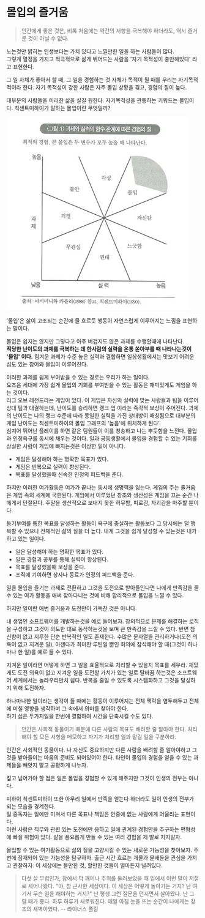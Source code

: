 # 몰입의 즐거움

> 인간에게 좋은 것은, 비록 처음에는 약간의 저항을 극복해야 하더라도, 역시 즐거운 것이 아닐 수 없다.

노는것만 밝히는 인생보다는 가치 있다고 느낄만한 일을 하는 사람들이 많다.\
그렇게 열정을 가지고 적극적으로 삶게 뛰어드는 사람을 '자기 목적성이 충만해있다' 라고 표현한다.

그 일 자체가 좋아서 할 때, 그 일을 경험하는 것 자체가 목적이 될 때를  우리는 자기목적적이라 한다.
자기 목적성이 강한 사람은 자주 몰입 상황을 겪고, 경험의 질이 높다.

대부분의 사람들을 이러한 삶을 살길 원한다. 자기목적성을 관통하는 키워드는 몰입이다. 칙센트미하이가 말하는 몰입이란 무엇일까?

![몰입 그랲 ](../images/flow_graph.jpeg)

'몰입'은 삶이 고조되는 순간에 물 흐르듯 행동이 자연스럽게 이루어지는 느낌을 표현하는 말이다.

몰입은 쉽지는 않지만 그렇다고 아주 버겁지도 않은 과제를 수행할때에 나타난다.\
**적당한 난이도의 과제를 극복하는 데 한사람의 실력을 온통 쏟아부를 때 나타나는것이 '몰입' 이다.**
힘겨운 과제가 수준 높은 실력과 결합하면 일상생활에서는 맛보기 어려운 심도 있는 참여와 몰입이 이루어진다.

이러한 과제를 쉽게 부여받을 수 있는 경로는 우리가 하는 일이다.\
요즈음 세대에 가장 쉽게 몰입의 기회를 부여받을 수 있는 활동은 재미있게도 게임을 하는 것이다.\
리그 오브 레전드라는 게임이 있다. 이 게임은 자신의 실력에 맞는 사람들과 팀을 이루어 상대 팀과 대결하는데, 난이도를 승리하면 랭크 업 이라는 즉각적 보상이 주어진다. 과제의 난이도는 나의 랭크 수준에 따라 동일한 실력을 가진 상대방이 매칭됨으로 대부분의 게임 난이도는 칙센트미하이의 몰입 그래프의 '높음'에 위치하게 된다'.\
심지어 뛰어난 플레이를 하면 같은 팀원들이 이를 칭송하고 나는 뿌듯함을 느낀다. 몰입과 인정욕구를 동시에 채우는 것이다.
일과 공동생활에서 몰입을 경험할 수 있는 기회를 상실한 사람이 게임에 빠지는것은 이상한 일이 아니다.

* 게임은 달성해야 하는 명확한 목표가 있다.
* 게임은 반복으로 실력이 향상된다.
* 목표를 달성했을때 신속한 인정의 피드백을 준다.

하지만 이러한 여가활동은 여가가 끝나는 동시에 생명력을 잃는다. 게임의 주는 즐거움은 게임 속의 세계에 국한된다. 게임에서 이루었던 창조와 생산성은 게임을 끄는 순간 나에게서 단절된다. 주말을 생산적으로 보내지 못한 허무함, 피로감, 자괴감을 마주할 뿐이다. 

동기부여를 통한 목표를 달성하는 활동이 욕구에 충실하는 활동보다 그 당시에는 덜 행복할 수 있으나 전체적인 삶의 질을 더 높다.
내게 그것을 쉽게 달성할 수 있는것은 내가 하고 있는 일이다.

* 일은 달성해야 하는 명확한 목표가 있다.
* 일은 경험과 공부를 통해 실력이 향상된다.
* 목표를 달성했을때 보상을 준다.
* 조직에 기여하면 상사나 동료가 인정의 피드백을 준다.

일을 몰입을 즐기는 과제로 전환하고 그것을 도전으로 받아들인다면 나에게 만족감을 줄 수 있는 여가 활동을 애써 찾아다니는 것에 비해 합리적으로 몰입을 느낄 수 있다.  

하지만 일이란 매번 즐거움과 도전만이 가득찬 것은 아니다.

내 생업인 소프트웨어를 개발하는것을 예로 들어보자. 창의적으로 문제를 해결하는 로직을 구성하고 그것이 의도한 대로 동작하는것을 보며 큰 만족감을 느낄 수 있다.
반면 참신함이 없고 지루한 단순 반복적인 일도 존재한다. 수많은 문자열을 관리하거나(도전 의욕이 없고 지겨운 일), 아젠다가 희미한 루틴일 뿐인 회의에 참석해야 할 때(그것이 하나마나 한 일)를 예로 들 수 있다.

지겨운 일이라면 어떻게 하면 그 일을 효율적으로 처리할 수 있을지 목표를 세우라.
재밌게도 도전 의욕이 없고 지겨운 일을 도전할 가치가 있는 일로 탈바꿈 하는것은 소프트웨어 세계에서는 놀라우리만치 쉽다.
반복을 줄일 수 있도록 시스템화하고 그것을 달성하기 위해 도전하자.

하나마나한 일이라는 생각이 들 때에는 활동이 이루어지는 전체 맥락을 염두해두고 전체에 미칠 영향을 생각하며 그 속에서 의미를 찾아야 한다.\
하기 싫은 두가지일을 한번에 결합하여 시간을 단축시킬 수도 있다.  

> 인간은 사회적 동물이기 때문에 다른 사람의 목표도 배려할 줄 알아야 한다. 처리해야 할 모든 사항을 메모하고 자기가 처리할 일과 맡길 일을 구분하라.

인간은 사회적인 동물이다. 나 자신도 중요하지만 다른 사람을 배려할 줄 알아야하고 그것을 받아들이는 마음의 준비도 되어있어야 한다. 타인이 몰입의 경험을 얻을 수 있는 과제들을 빼앗지 말고 공평하게 나누자. 

짚고 넘어가야 할 점은 일은 몰입을 경험할 수 있게 해주지만 그것이 인생의 전부는 아니다.

미하이 칙센트미하이 또한 아무리 일에서 만족을 얻는다 하더라도 일이 인생의 전부가 되는 모습을 경계한다.\
일 중독자는 일에만 미쳐서 다른 목표나 책임은 안중에 없는 사람에게 어울리는 표현이다.\
이런 사람은 직무와 관련 있는 도전에만 응하고 일에 관계된 경험만을 추구하는 편협성에 빠질 위험이 있다.
삶을 풍요롭게 만들 수 있는 여러 경험을 제 발로 차지말자.

몰입할 수 있는 여가활동으로 삶의 질을 고양시킬 수 있는 새로운 가능성을 찾아보자.
주변에 잠재되어 있는 가능성을 탐구하자. 출근 시간 흐르는 개울과 물새들을 관심을 가지고 관찰하자. 이 세상에는 볼만한 것, 할만한 것들이 얼마든지 널려있다.

> 다섯 살 무렵인가, 잠에서 막 깨어나 주위를 둘러보았을 때 입에서 이런 말이 저절로 세어나왔다. "야, 참 근사한 세상이다. 이 세상은 어떻게 돌아가는 거지? 난 여기서 무슨 일을 해야하는 거지?" 
> 난 평생 그런 질문을 던지면서 살아왔다. 난 그럴 때가 좋다. 하루 하루가 새로워진다. 매일 아침 눈을 뜨는 순간이 나에게는 창조의 새벽이었다.
> -- 라이너스 폴링
